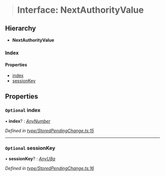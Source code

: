 > # Interface: NextAuthorityValue

## Hierarchy

* **NextAuthorityValue**

### Index

#### Properties

* [index](_type_storedpendingchange_.nextauthorityvalue.md#optional-index)
* [sessionKey](_type_storedpendingchange_.nextauthorityvalue.md#optional-sessionkey)

## Properties

### `Optional` index

• **index**? : *[AnyNumber](../modules/_types_.md#anynumber)*

*Defined in [type/StoredPendingChange.ts:15](https://github.com/polkadot-js/api/blob/6c9fe76/packages/types/src/type/StoredPendingChange.ts#L15)*

___

### `Optional` sessionKey

• **sessionKey**? : *[AnyU8a](../modules/_types_.md#anyu8a)*

*Defined in [type/StoredPendingChange.ts:16](https://github.com/polkadot-js/api/blob/6c9fe76/packages/types/src/type/StoredPendingChange.ts#L16)*